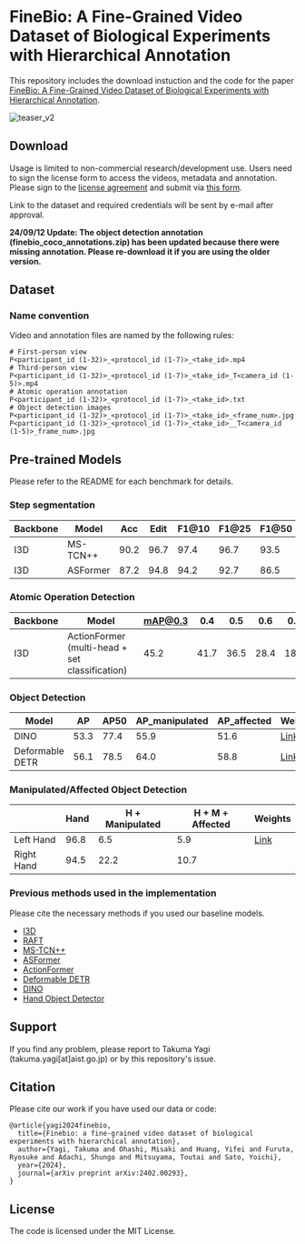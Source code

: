# FineBio: A Fine-Grained Video Dataset of Biological Experiments with Hierarchical Annotation

This repository includes the download instuction and the code for the paper [FineBio: A Fine-Grained Video Dataset of Biological Experiments with Hierarchical Annotation](https://arxiv.org/abs/2402.00293). 

![teaser_v2](https://github.com/aistairc/FineBio/assets/6857543/642def1e-34b5-46df-bb33-22d7ae2c7c56)

## Download
Usage is limited to non-commercial research/development use.
Users need to sign the license form to access the videos, metadata and annotation. 
Please sign to the [license agreement](https://finebio.s3.abci.ai/FineBio_License_Agreement.pdf) and submit via [this form](https://forms.gle/Ts64vrG6n2i1fEWCA).

Link to the dataset and required credentials will be sent by e-mail after approval.

**24/09/12 Update: The object detection annotation (finebio_coco_annotations.zip) has been updated because there were missing annotation. Please re-download it if you are using the older version.**

## Dataset

### Name convention
Video and annotation files are named by the following rules:
```
# First-person view
P<participant_id (1-32)>_<protocol_id (1-7)>_<take_id>.mp4
# Third-person view
P<participant_id (1-32)>_<protocol_id (1-7)>_<take_id>_T<camera_id (1-5)>.mp4
# Atomic operation annotation
P<participant_id (1-32)>_<protocol_id (1-7)>_<take_id>.txt
# Object detection images
P<participant_id (1-32)>_<protocol_id (1-7)>_<take_id>_<frame_num>.jpg
P<participant_id (1-32)>_<protocol_id (1-7)>_<take_id>__T<camera_id (1-5)>_frame_num>.jpg
```

## Pre-trained Models

Please refer to the README for each benchmark for details.

### Step segmentation
| Backbone  | Model |  Acc  | Edit | F1@10 | F1@25 | F1@50 | F1@75 | Weights | 
| ------------- | ------------- | ------------- | ------------- |------------- |------------- |------------- |------------- |------------- |
| I3D | MS-TCN++ |90.2|96.7|97.4|96.7|93.5|73.4| [Link](https://finebio.s3.abci.ai/ckpts/mstcn.model) |
| I3D | ASFormer |87.2|94.8|94.2|92.7|86.5|67.0| [Link](https://finebio.s3.abci.ai/ckpts/asformer.model) |

### Atomic Operation Detection
| Backbone  | Model | mAP@0.3 |0.4|0.5|0.6|0.7|Avg.| Weights | 
| ------------- | ------------- | ------------- | ------------- | ------------- | ------------- | ------------- | ------------- | ------------- |
| I3D | ActionFormer　(multi-head + set classification) |45.2|41.7|36.5|28.4|18.7|34.1| [Link](https://finebio.s3.abci.ai/ckpts/actionformer.pth.tar) |

### Object Detection
| Model | AP | AP50 | AP\_manipulated | AP\_affected | Weights |
| ------------- | ------------- | ------------- | ------------- | ------------- | ------------- |
| DINO | 53.3 | 77.4 | 55.9 | 51.6 | [Link](https://finebio.s3.abci.ai/ckpts/dino.pth) |
| Deformable DETR | 56.1 | 78.5 | 64.0 | 58.8 | [Link](https://finebio.s3.abci.ai/ckpts/deformable-detr.pth) |

### Manipulated/Affected Object Detection
|    | Hand | H + Manipulated | H + M + Affected | Weights |
| ------------- | ------------- | ------------- | -------------| -------------|
| Left Hand | 96.8 | 6.5 | 5.9 | [Link](https://finebio.s3.abci.ai/ckpts/handobj_checkpoint_e5.pth) |
| Right Hand | 94.5 | 22.2 | 10.7 | |

### Previous methods used in the implementation

Please cite the necessary methods if you used our baseline models.

* [I3D](https://arxiv.org/abs/1705.07750.pdf)
* [RAFT](https://arxiv.org/pdf/2003.12039.pdf)
* [MS-TCN++](https://arxiv.org/pdf/2006.09220.pdf)
* [ASFormer](https://arxiv.org/pdf/2110.08568.pdf)
* [ActionFormer](https://arxiv.org/pdf/2202.07925.pdf)
* [Deformable DETR](https://arxiv.org/pdf/2010.04159.pdf)
* [DINO](https://arxiv.org/pdf/2203.03605.pdf)
* [Hand Object Detector](https://arxiv.org/pdf/2006.06669.pdf)

## Support
If you find any problem, please report to Takuma Yagi (takuma.yagi[at]aist.go.jp) or by this repository's issue.

## Citation
Please cite our work if you have used our data or code:
```
@article{yagi2024finebio,
  title={Finebio: a fine-grained video dataset of biological experiments with hierarchical annotation},
  author={Yagi, Takuma and Ohashi, Misaki and Huang, Yifei and Furuta, Ryosuke and Adachi, Shungo and Mitsuyama, Toutai and Sato, Yoichi},
  year={2024},
  journal={arXiv preprint arXiv:2402.00293},
}
```

## License
The code is licensed under the MIT License.
